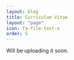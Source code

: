 ```yaml
---
layout: blog
title: Curriculum Vitae
layout: "page"
icon: fa-file-text-o
order: 5
---
```

Will be uploading it soon.